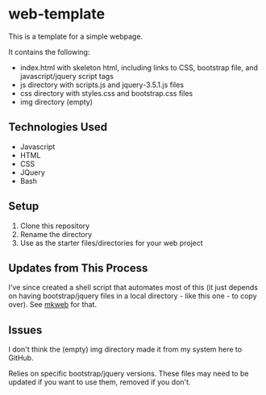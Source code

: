 # web-template
This is a template for a simple webpage. 

It contains the following:
* index.html with skeleton html, including links to CSS, bootstrap file, and javascript/jquery script tags
* js directory with scripts.js and jquery-3.5.1.js files
* css directory with styles.css and bootstrap.css files
* img directory (empty)

## Technologies Used
* Javascript
* HTML
* CSS
* JQuery
* Bash

## Setup
1. Clone this repository
2. Rename the directory
3. Use as the starter files/directories for your web project

## Updates from This Process
I've since created a shell script that automates most of this (it just depends on having bootstrap/jquery files in a local directory - like this one - to copy over). See [mkweb](https://github.com/kellyky/mkweb) for that. 

## Issues
I don't think the (empty) img directory made it from my system here to GitHub. 

Relies on specific bootstrap/jquery versions. These files may need to be updated if you want to use them, removed if you don't.
